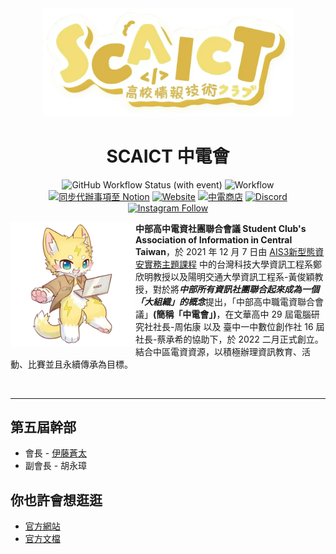 <div align=center>
<img src=https://raw.githubusercontent.com/SCAICT/website-data/main/converted/img/KawaiiLogo.webp width=400px>
  
# SCAICT 中電會

![GitHub Workflow Status (with event)](https://img.shields.io/github/actions/workflow/status/SCAICT/website-data/.github%2Fworkflows%2Fevents.yml?label=公告部屬&style=flat-square)
![Workflow](https://img.shields.io/github/deployments/SCAICT/Website/production?label=前端部屬&style=flat-square)
[![同步代辦事項至 Notion](https://github.com/SCAICT/SCAICT-uwu/actions/workflows/notion.yml/badge.svg?event=issues)](https://github.com/SCAICT/SCAICT-uwu/actions/workflows/notion.yml)
[![Website](https://img.shields.io/website?label=官方網站&&url=https%3A%2F%2Fscaict.org%2F)](https://scaict.org/)
[![中電商店](https://img.shields.io/website?label=中電商店&&url=https%3A%2F%2Fstore.scaict.org%2F)](https://store.scaict.org/)
[![Discord](https://img.shields.io/discord/959823904266944562?label=Discord&logo=discord&)](https://dc.scaict.org)
[![Instagram Follow](https://img.shields.io/badge/follow-%40scaict.tw-pink?&logo=instagram)](https://www.instagram.com/scaict.tw/)
</div>

<img src="https://raw.githubusercontent.com/SCAICT/website-data/main/converted/img/scaict-uwu.webp" width="200px" alt="中電喵 SCAICT uwu" align=left>

**中部高中電資社團聯合會議 Student Club's Association of Information in Central Taiwan**，於 2021 年 12 月 7 日由 [AIS3新型態資安實務主題課程](https://ais3.org/) 中的台灣科技大學資訊工程系鄭欣明教授以及陽明交通大學資訊工程系-黃俊穎教授，對於將***中部所有資訊社團聯合起來成為一個「大組織」的概念***提出，「中部高中職電資聯合會議」**(簡稱「中電會」)**，在文華高中 29 屆電腦研究社社長-周佑康 以及 臺中一中數位創作社 16 屆社長-蔡承希的協助下，於 2022 二月正式創立。結合中區電資資源，以積極辦理資訊教育、活動、比賽並且永續傳承為目標。

<br clear="both"/>
<hr>

## 第五屆幹部

* 會長 - [伊藤蒼太](https://github.com/itousouta15)
* 副會長 - 胡永璋

## 你也許會想逛逛

* [官方網站](https://scaict.org)
* [官方文檔](https://g.scaict.org/doc)

